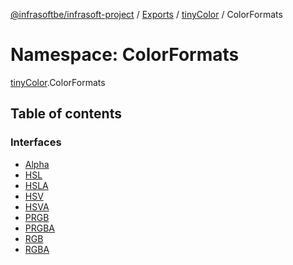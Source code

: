 [@infrasoftbe/infrasoft-project](../README.md) / [Exports](../modules.md) / [tinyColor](tinyColor.md) / ColorFormats

# Namespace: ColorFormats

[tinyColor](tinyColor.md).ColorFormats

## Table of contents

### Interfaces

- [Alpha](../interfaces/tinyColor.ColorFormats.Alpha.md)
- [HSL](../interfaces/tinyColor.ColorFormats.HSL.md)
- [HSLA](../interfaces/tinyColor.ColorFormats.HSLA.md)
- [HSV](../interfaces/tinyColor.ColorFormats.HSV.md)
- [HSVA](../interfaces/tinyColor.ColorFormats.HSVA.md)
- [PRGB](../interfaces/tinyColor.ColorFormats.PRGB.md)
- [PRGBA](../interfaces/tinyColor.ColorFormats.PRGBA.md)
- [RGB](../interfaces/tinyColor.ColorFormats.RGB.md)
- [RGBA](../interfaces/tinyColor.ColorFormats.RGBA.md)
